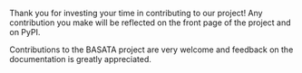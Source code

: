 Thank you for investing your time in contributing to our project! Any contribution you make will be reflected on the front page of the project and on PyPI.

Contributions to the BASATA project are very welcome and feedback on the documentation is greatly appreciated.